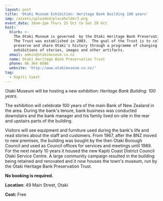 ```yaml
---
layout: post
title: 'Otaki Museum Exhibition: Heritage Bank Building 100 years'
img: /assets/uploaded/placeholder3.png
event_date: 10am-2pm Thurs 25 Oct to Sat 28 Oct
host:
  blurb: >-
    The Otaki Museum is governed  by the Otaki Heritage Bank Preservation Trust.
    The Trust was established in 2003.  The goal of the Trust is to collect,
    preserve and share Otaki's history through a programme of changing
    exhibitions of stories, images and other artifacts.
  email: admin@otakimuseum.co.nz
  name: Otaki Heritage Bank Preservation Trust
  phone: 06 364 6886
  website: 'http://www.otakimuseum.co.nz/'
tag:
  - Kapiti Coast
---
```

Otaki Museum will be hosting a new exhibition: _Heritage Bank Building: 100 years_.

The exhibition will celebrate 100 years of the main Bank of New Zealand in the area. During the bank's tenure, bank business was conducted downstairs and the bank manager and his family lived on-site in the rear and upstairs parts of the building. 

Visitors will see equipment and furniture used during the bank's life and read stories about the staff and customers. From 1967, after the BNZ moved to new premises, the building was bought by the then Otaki Borough Council and used as Council offices for services and meetings until 1989. For the next nearly 10 years it housed the new Kapiti Coast District Council Otaki Service Centre. A large community campaign resulted in the building being retained and renovated and it now houses the town's museum, run by the Otaki Heritage Bank Preservation Trust.

**No booking is required.**

**Location:** 49 Main Street, Otaki

**Cost:** Free

